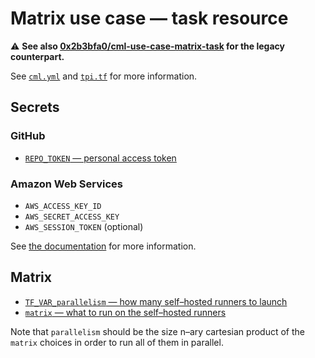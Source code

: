 # Matrix use case — task resource

⚠️ **See also [0x2b3bfa0/cml-use-case-matrix-task](https://github.com/0x2b3bfa0/cml-use-case-matrix-task) for the legacy counterpart.**

See [`cml.yml`](https://github.com/0x2b3bfa0/cml-use-case-matrix-task/blob/702570f99addc75a56267899f3bcead92d02061a/.github/workflows/cml.yml) and [`tpi.tf`](https://github.com/0x2b3bfa0/cml-use-case-matrix-task/blob/702570f99addc75a56267899f3bcead92d02061a/tpi.tf) for more information.

## Secrets

### GitHub

- [`REPO_TOKEN` — personal access token](https://cml.dev/doc/self-hosted-runners?tab=GitHub#pat)

### Amazon Web Services

- `AWS_ACCESS_KEY_ID`
- `AWS_SECRET_ACCESS_KEY`
- `AWS_SESSION_TOKEN` (optional)

See [the documentation](https://cml.dev/doc/self-hosted-runners?tab=AWS#cloud-compute-resource-credentials) for more information.

##  Matrix

- [`TF_VAR_parallelism` — how many self–hosted runners to launch](https://github.com/0x2b3bfa0/cml-use-case-matrix-task/blob/702570f99addc75a56267899f3bcead92d02061a/.github/workflows/cml.yml#L7)
- [`matrix` — what to run on the self–hosted runners](https://github.com/0x2b3bfa0/cml-use-case-matrix-task/blob/702570f99addc75a56267899f3bcead92d02061a/.github/workflows/cml.yml#L41)

Note that `parallelism` should be the size n–ary cartesian product of the `matrix` choices in order to run all of them in parallel.

